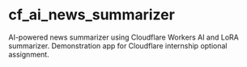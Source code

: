 # cf_ai_news_summarizer
AI-powered news summarizer using Cloudflare Workers AI and LoRA summarizer. Demonstration app for Cloudflare internship optional assignment.
